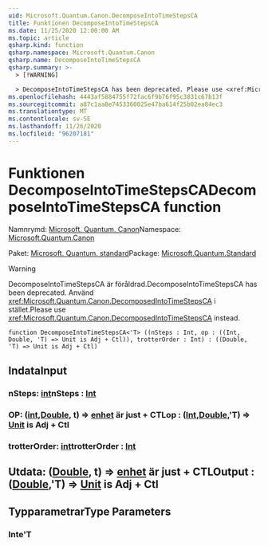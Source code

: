 ```yaml
---
uid: Microsoft.Quantum.Canon.DecomposeIntoTimeStepsCA
title: Funktionen DecomposeIntoTimeStepsCA
ms.date: 11/25/2020 12:00:00 AM
ms.topic: article
qsharp.kind: function
qsharp.namespace: Microsoft.Quantum.Canon
qsharp.name: DecomposeIntoTimeStepsCA
qsharp.summary: >-
  > [!WARNING]

  > DecomposeIntoTimeStepsCA has been deprecated. Please use <xref:Microsoft.Quantum.Canon.DecomposedIntoTimeStepsCA> instead.
ms.openlocfilehash: 4443af5884755f72fac6f9b76f95c3831c67b13f
ms.sourcegitcommit: a87c1aa8e7453360025e47ba614f25b02ea84ec3
ms.translationtype: MT
ms.contentlocale: sv-SE
ms.lasthandoff: 11/26/2020
ms.locfileid: "96207181"
---
```

# <a name="decomposeintotimestepsca-function"></a><span data-ttu-id="a506d-102">Funktionen DecomposeIntoTimeStepsCA</span><span class="sxs-lookup"><span data-stu-id="a506d-102">DecomposeIntoTimeStepsCA function</span></span>

<span data-ttu-id="a506d-103">Namnrymd: [Microsoft. Quantum. Canon](xref:Microsoft.Quantum.Canon)</span><span class="sxs-lookup"><span data-stu-id="a506d-103">Namespace: [Microsoft.Quantum.Canon](xref:Microsoft.Quantum.Canon)</span></span>

<span data-ttu-id="a506d-104">Paket: [Microsoft. Quantum. standard](https://nuget.org/packages/Microsoft.Quantum.Standard)</span><span class="sxs-lookup"><span data-stu-id="a506d-104">Package: [Microsoft.Quantum.Standard](https://nuget.org/packages/Microsoft.Quantum.Standard)</span></span>


> [!WARNING]
> <span data-ttu-id="a506d-105">DecomposeIntoTimeStepsCA är föråldrad.</span><span class="sxs-lookup"><span data-stu-id="a506d-105">DecomposeIntoTimeStepsCA has been deprecated.</span></span> <span data-ttu-id="a506d-106">Använd <xref:Microsoft.Quantum.Canon.DecomposedIntoTimeStepsCA> i stället.</span><span class="sxs-lookup"><span data-stu-id="a506d-106">Please use <xref:Microsoft.Quantum.Canon.DecomposedIntoTimeStepsCA> instead.</span></span>



```qsharp
function DecomposeIntoTimeStepsCA<'T> ((nSteps : Int, op : ((Int, Double, 'T) => Unit is Adj + Ctl)), trotterOrder : Int) : ((Double, 'T) => Unit is Adj + Ctl)
```


## <a name="input"></a><span data-ttu-id="a506d-107">Indata</span><span class="sxs-lookup"><span data-stu-id="a506d-107">Input</span></span>

### <a name="nsteps--int"></a><span data-ttu-id="a506d-108">nSteps: [int](xref:microsoft.quantum.lang-ref.int)</span><span class="sxs-lookup"><span data-stu-id="a506d-108">nSteps : [Int](xref:microsoft.quantum.lang-ref.int)</span></span>




### <a name="op--intdoublet--unit--is-adj--ctl"></a><span data-ttu-id="a506d-109">OP: ([int](xref:microsoft.quantum.lang-ref.int),[Double](xref:microsoft.quantum.lang-ref.double), t) => [enhet](xref:microsoft.quantum.lang-ref.unit)  är just + CTL</span><span class="sxs-lookup"><span data-stu-id="a506d-109">op : ([Int](xref:microsoft.quantum.lang-ref.int),[Double](xref:microsoft.quantum.lang-ref.double),'T) => [Unit](xref:microsoft.quantum.lang-ref.unit)  is Adj + Ctl</span></span>




### <a name="trotterorder--int"></a><span data-ttu-id="a506d-110">trotterOrder: [int](xref:microsoft.quantum.lang-ref.int)</span><span class="sxs-lookup"><span data-stu-id="a506d-110">trotterOrder : [Int](xref:microsoft.quantum.lang-ref.int)</span></span>





## <a name="output--doublet--unit--is-adj--ctl"></a><span data-ttu-id="a506d-111">Utdata: ([Double](xref:microsoft.quantum.lang-ref.double), t) => [enhet](xref:microsoft.quantum.lang-ref.unit)  är just + CTL</span><span class="sxs-lookup"><span data-stu-id="a506d-111">Output : ([Double](xref:microsoft.quantum.lang-ref.double),'T) => [Unit](xref:microsoft.quantum.lang-ref.unit)  is Adj + Ctl</span></span>



## <a name="type-parameters"></a><span data-ttu-id="a506d-112">Typparametrar</span><span class="sxs-lookup"><span data-stu-id="a506d-112">Type Parameters</span></span>

### <a name="t"></a><span data-ttu-id="a506d-113">Inte</span><span class="sxs-lookup"><span data-stu-id="a506d-113">'T</span></span>


